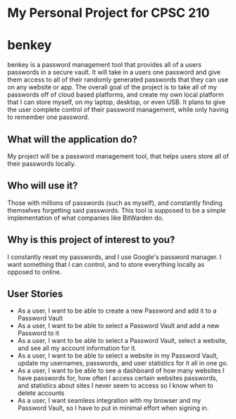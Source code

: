 # My Personal Project for CPSC 210
# benkey
benkey is a password management tool that provides all of a users passwords in a secure vault. 
It will take in a users one password and give them access to all of their randomly generated passwords that they can use on any website or app. 
The overall goal of the project is to take all of my passwords off of cloud based platforms, and create my own local platform that I can store myself, on my laptop, desktop, or even USB. 
It plans to give the user complete control of their password management, while only having to remember one password.
## What will the application do?
My project will be a  password management tool, that helps users store all of their passwords locally.

## Who will use it?

Those with millions of passwords (such as myself), and constantly finding themselves forgetting said passwords. This tool is supposed to be a simple implementation of what companies like BitWarden do. 
## Why is this project of interest to you?
I constantly reset my passwords, and I use Google's password manager. I want something that I can control, and to store everything locally as opposed to online.


## User Stories
- As a user, I want to be able to create a new Password and add it to a Password Vault
- As a user, I want to be able to select a Password Vault and add a new Password to it
- As a user, I want to be able to select a Password Vault, select a website, and see all my account information for it.
- As a user, I want to be able to select a website in my Password Vault, update my usernames, passwords, and user statistics for it all in one go.
- As a user, I want to be able to see a dashboard of how many websites I have passwords for, how often I access certain websites passwords, and statistics about sites I never seem to access so I know when to delete accounts
- As a user, I want seamless integration with my browser and my Password Vault, so I have to put in minimal effort when signing in.